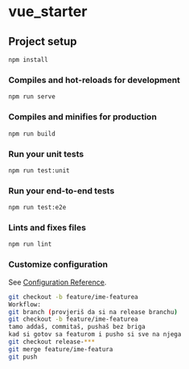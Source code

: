 # vue_starter

## Project setup
```
npm install
```

### Compiles and hot-reloads for development
```
npm run serve
```

### Compiles and minifies for production
```
npm run build
```

### Run your unit tests
```
npm run test:unit
```

### Run your end-to-end tests
```
npm run test:e2e
```

### Lints and fixes files
```
npm run lint
```

### Customize configuration
See [Configuration Reference](https://cli.vuejs.org/config/).


```sh
git checkout -b feature/ime-featurea
Workflow:
git branch (provjeriš da si na release branchu)
git checkout -b feature/ime-featurea
tamo addaš, commitaš, pushaš bez briga
kad si gotov sa featurom i pusho si sve na njega
git checkout release-***
git merge feature/ime-featura
git push
```